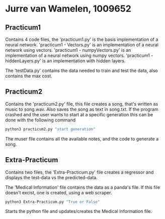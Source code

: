 # Jurre van Wamelen, 1009652

## Practicum1
Contains 4 code files, the 'practicum1.py' is the basis implementation of a neural network. 'practicum1 - Vectors.py' is an implementation of a neural network using vectors. 'practicum1 - numpyVectors.py' is an implementation of a neural network using numpy vectors. 'practicum1 - hiddenLayers.py' is an implementation with hidden layers.

The 'testData.py' contains the data needed to train and test the data, also contains the max cost.

## Practicum2
Contains the 'practicum2.py' file, this file creates a song, that's written as music to song.wav. Also saves the song as text in song.txt. If the program crashed and the user wants to start at a specific generation this can be done with the following command 
```bash
python3 practicum2.py "start generation"
```

The muser file contains all the available notes, and the code to generate a song.

## Extra-Practicum
Contains two files, the 'Extra-Practicum.py' file creates a regressor and displays the test-data vs the predicted-data.

The 'Medical Information' file contains the data as a panda's file. If this file doesn't excist, one is created, using a web scraper. 
```bash
python3 Extra-Practicum.py "True or False"
```
Starts the python file and updates/creates the Medical Information file.